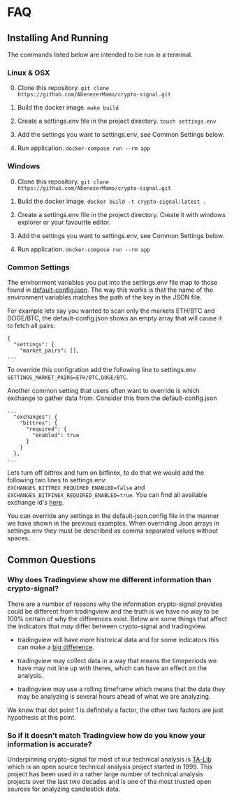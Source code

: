 # FAQ

## Installing And Running
The commands listed below are intended to be run in a terminal.

### Linux & OSX
0. Clone this repository. `git clone https://github.com/AbenezerMamo/crypto-signal.git`

0. Build the docker image. `make build`

0. Create a settings.env file in the project directory. `touch settings.env`

0. Add the settings you want to settings.env, see Common Settings below.

0. Run application. `docker-compose run --rm app`

### Windows
0. Clone this repository. `git clone https://github.com/AbenezerMamo/crypto-signal.git`

0. Build the docker image. `docker build -t crypto-signal:latest .`

0. Create a settings.env file in the project directory. Create it with windows explorer or your favourite editor.

0. Add the settings you want to settings.env, see Common Settings below.

0. Run application. `docker-compose run --rm app`

### Common Settings
The environment variables you put into the settings.env file map to those found in [default-config.json](app/default-config.json). The way this works is that the name of the environment variables matches the path of the key in the JSON file.

For example lets say you wanted to scan only the markets ETH/BTC and DOGE/BTC, the default-config.json shows an empty array that will cause it to fetch all pairs:
```
{
  "settings": {
    "market_pairs": [],
...
```

To override this configration add the following line to settings.env `SETTINGS_MARKET_PAIRS=ETH/BTC,DOGE/BTC`.

Another common setting that users often want to override is which exchange to gather data from. Consider this from the default-config.json
```
...
  "exchanges": {
    "bittrex": {
      "required": {
        "enabled": true
      }
    }
  },
...
```
Lets turn off bittrex and turn on bitfinex, to do that we would add the following two lines to settings.env: `EXCHANGES_BITTREX_REQUIRED_ENABLED=false` and `EXCHANGES_BITFINEX_REQUIRED_ENABLED=true`. You can find all available exchange id's [here](https://github.com/ccxt/ccxt/wiki/Exchange-Markets).

You can override any settings in the default-json.config file in the manner we have shown in the previous examples. When overriding Json arrays in settings.env they must be described as comma separated values without spaces.

## Common Questions

### Why does Tradingview show me different information than crypto-signal?
There are a number of reasons why the information crypto-signal provides could be different from tradingview and the truth is we have no way to be 100% certain of why the differences exist. Below are some things that affect the indicators that _may_ differ between crypto-signal and tradingview.

- tradingview will have more historical data and for some indicators this can make a [big difference](https://ta-lib.org/d_api/ta_setunstableperiod.html).

- tradingview may collect data in a way that means the timeperiods we have may not line up with theres, which can have an effect on the analysis.

- tradingview may use a rolling timeframe which means that the data they may be analyzing is several hours ahead of what we are analyzing.

We know that dot point 1 is definitely a factor, the other two factors are just hypothesis at this point.

### So if it doesn't match Tradingview how do you know your information is accurate?
Underpinning crypto-signal for most of our technical analysis is [TA-Lib](https://ta-lib.org/index.html) which is an open source technical analysis project started in 1999. This project has been used in a rather large number of technical analysis projects over the last two decades and is one of the most trusted open sources for analyzing candlestick data.
